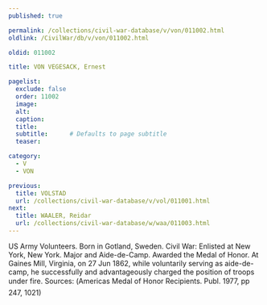 ```yaml
---
published: true

permalink: /collections/civil-war-database/v/von/011002.html
oldlink: /CivilWar/db/v/von/011002.html

oldid: 011002

title: VON VEGESACK, Ernest

pagelist:
  exclude: false
  order: 11002
  image: 
  alt:
  caption:
  title:
  subtitle:      # Defaults to page subtitle
  teaser:

category: 
  - V 
  - VON

previous:
  title: VOLSTAD
  url: /collections/civil-war-database/v/vol/011001.html  
next:
  title: WAALER, Reidar
  url: /collections/civil-war-database/w/waa/011003.html   
---
```

US Army Volunteers. Born in Gotland, Sweden. Civil War: Enlisted at New York, New York. Major and Aide-de-Camp. Awarded the Medal of Honor. At Gaines Mill, Virginia, on 27 Jun 1862, while voluntarily serving as aide-de-camp, he successfully and advantageously charged the position of troops under fire. Sources: (&#147;America&#146;s Medal of Honor Recipients&#148;. Publ. 1977, pp 247, 1021)